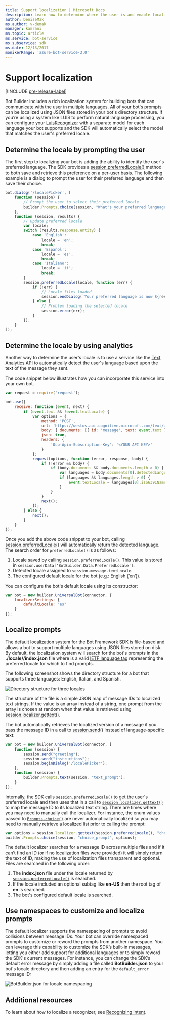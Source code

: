 ```yaml
---
title: Support localization | Microsoft Docs
description: Learn how to determine where the user is and enable localization functionality using the Bot Framework SDK for Node.js.
author: DeniseMak
ms.author: v-demak
manager: kamrani
ms.topic: article
ms.service: bot-service
ms.subservice: sdk
ms.date: 12/13/2017
monikerRange: 'azure-bot-service-3.0'
---
```


# Support localization

[!INCLUDE [pre-release-label](../includes/pre-release-label-v3.md)]

Bot Builder includes a rich localization system for building bots that can communicate with the user in multiple languages. All of your bot's prompts can be localized using JSON files stored in your bot's directory structure. If you’re using a system like LUIS to perform natural language processing, you can configure your [LuisRecognizer][LUISRecognizer] with a separate model for each language your bot supports and the SDK will automatically select the model that matches the user's preferred locale.

## Determine the locale by prompting the user
The first step to localizing your bot is adding the ability to identify the user's preferred language. The SDK provides a [session.preferredLocale()][preferredLocal] method to both save and retrieve this preference on a per-user basis. The following example is a dialog to prompt the user for their preferred language and then save their choice.

``` javascript
bot.dialog('/localePicker', [
    function (session) {
        // Prompt the user to select their preferred locale
        builder.Prompts.choice(session, "What's your preferred language?", 'English|Español|Italiano');
    },
    function (session, results) {
        // Update preferred locale
        var locale;
        switch (results.response.entity) {
            case 'English':
                locale = 'en';
                break;
            case 'Español':
                locale = 'es';
                break;
            case 'Italiano':
                locale = 'it';
                break;
        }
        session.preferredLocale(locale, function (err) {
            if (!err) {
                // Locale files loaded
                session.endDialog(`Your preferred language is now ${results.response.entity}`);
            } else {
                // Problem loading the selected locale
                session.error(err);
            }
        });
    }
]);
```

## Determine the locale by using analytics
Another way to determine the user's locale is to use a service like the [Text Analytics API](/azure/cognitive-services/cognitive-services-text-analytics-quick-start) to automatically detect the user's language based upon the text of the message they sent.

The code snippet below illustrates how you can incorporate this service into your own bot.
``` javascript
var request = require('request');

bot.use({
    receive: function (event, next) {
        if (event.text && !event.textLocale) {
            var options = {
                method: 'POST',
                url: 'https://westus.api.cognitive.microsoft.com/text/analytics/v2.0/languages?numberOfLanguagesToDetect=1',
                body: { documents: [{ id: 'message', text: event.text }]},
                json: true,
                headers: {
                    'Ocp-Apim-Subscription-Key': '<YOUR API KEY>'
                }
            };
            request(options, function (error, response, body) {
                if (!error && body) {
                    if (body.documents && body.documents.length > 0) {
                        var languages = body.documents[0].detectedLanguages;
                        if (languages && languages.length > 0) {
                            event.textLocale = languages[0].iso6391Name;
                        }
                    }
                }
                next();
            });
        } else {
            next();
        }
    }
});
```

Once you add the above code snippet to your bot, calling [session.preferredLocale()][preferredLocal] will automatically return the detected language. The search order for `preferredLocale()` is as follows:
1. Locale saved by calling `session.preferredLocale()`. This value is stored in `session.userData['BotBuilder.Data.PreferredLocale']`.
2. Detected locale assigned to `session.message.textLocale`.
3. The configured default locale for the bot (e.g.: English (‘en’)).

You can configure the bot's default locale using its constructor:

```javascript
var bot = new builder.UniversalBot(connector, {
    localizerSettings: { 
        defaultLocale: "es" 
    }
});
```

## Localize prompts
The default localization system for the Bot Framework SDK is file-based and allows a bot to support multiple languages using JSON files stored on disk. By default, the localization system will search for the bot's prompts in the **./locale/<IETF TAG>/index.json** file where <IETF TAG> is a valid [IETF language tag][IEFT] representing the preferred locale for which to find prompts. 

The following screenshot shows the directory structure for a bot that supports three languages: English, Italian, and Spanish.

![Directory structure for three locales](../media/locale-dir.png)

The structure of the file is a simple JSON map of message IDs to localized text strings. If the value is an array instead of a string, one prompt from the array is chosen at random when that value is retrieved using [session.localizer.gettext()][GetText]. 

The bot automatically retrieves the localized version of a message if you pass the message ID in a call to [session.send()](http://docs.botframework.com/en-us/node/builder/chat-reference/classes/_botbuilder_d_.session#send) instead of language-specific text:

```javascript
var bot = new builder.UniversalBot(connector, [
    function (session) {
        session.send("greeting");
        session.send("instructions");
        session.beginDialog('/localePicker');
    },
    function (session) {
        builder.Prompts.text(session, "text_prompt");
    }
]);
```

Internally, the SDK calls [`session.preferredLocale()`][preferredLocale] to get the user's preferred locale and then uses that in a call to [`session.localizer.gettext()`][GetText] to map the message ID to its localized text string.  There are times where you may need to manually call the localizer. For instance, the enum values passed to [`Prompts.choice()`][promptsChoice] are never automatically localized so you may need to manually retrieve a localized list prior to calling the prompt:

```javascript
var options = session.localizer.gettext(session.preferredLocale(), "choice_options");
builder.Prompts.choice(session, "choice_prompt", options);
```

The default localizer searches for a message ID across multiple files and if it can’t find an ID (or if no localization files were provided) it will simply return the text of ID, making the use of localization files transparent and optional.  Files are searched in the following order:

1. The **index.json** file under the locale returned by [`session.preferredLocale()`][preferredLocale] is searched.
2. If the locale included an optional subtag like **en-US** then the root tag of **en** is searched.
3. The bot's configured default locale is searched.

## Use namespaces to customize and localize prompts
The default localizer supports the namespacing of prompts to avoid collisions between message IDs.  Your bot can override namespaced prompts to customize or reword the prompts from another namespace.  You can leverage this capability to customize the SDK’s built-in messages, letting you either add support for additional languages or to simply reword the SDK's current messages.  For instance, you can change the SDK’s default error message by simply adding a file called **BotBuilder.json** to your bot's locale directory and then adding an entry for the `default_error` message ID:

![BotBuilder.json for locale namespacing](../media/locale-namespacing.png)


## Additional resources

To learn about how to localize a recognizer, see [Recognizing intent](bot-builder-nodejs-recognize-intent-messages.md).


[LUIS]: https://www.luis.ai/
[IMessage]: http://docs.botframework.com/en-us/node/builder/chat-reference/interfaces/_botbuilder_d_.imessage
[IntentRecognizerSetOptions]: https://docs.botframework.com/en-us/node/builder/chat-reference/interfaces/_botbuilder_d_.iintentrecognizersetoptions.html
[LUISRecognizer]: https://docs.botframework.com/en-us/node/builder/chat-reference/classes/_botbuilder_d_.luisrecognizer
[LUISSample]: https://aka.ms/v3-js-luisSample
[DisambiguationSample]: https://aka.ms/v3-js-onDisambiguateRoute
[preferredLocal]: https://docs.botframework.com/en-us/node/builder/chat-reference/classes/_botbuilder_d_.session#preferredlocale
[preferredLocale]: https://docs.botframework.com/en-us/node/builder/chat-reference/classes/_botbuilder_d_.session#preferredlocale
[promptsChoice]: https://docs.botframework.com/en-us/node/builder/chat-reference/interfaces/_botbuilder_d_.__global.iprompts.html#choice
[GetText]: https://docs.botframework.com/en-us/node/builder/chat-reference/interfaces/_botbuilder_d_.ilocalizer.html#gettext
[IEFT]: https://en.wikipedia.org/wiki/IETF_language_tag

